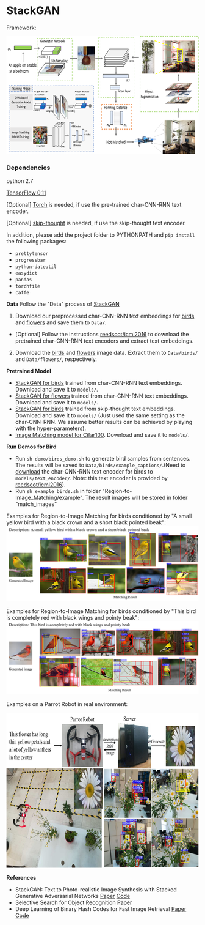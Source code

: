# StackGAN
Framework:

<div align="center"><img src="overview/overview.png" width="700px" height="308px"/></div>


### Dependencies
python 2.7

[TensorFlow 0.11](https://www.tensorflow.org/get_started/os_setup)

[Optional] [Torch](http://torch.ch/docs/getting-started.html#_) is needed, if use the pre-trained char-CNN-RNN text encoder.

[Optional] [skip-thought](https://github.com/ryankiros/skip-thoughts) is needed, if use the skip-thought text encoder.

In addition, please add the project folder to PYTHONPATH and `pip install` the following packages:
- `prettytensor`
- `progressbar`
- `python-dateutil`
- `easydict`
- `pandas`
- `torchfile`
- `caffe`


**Data**
Follow the "Data" process of [StackGAN](https://github.com/SelinaChe/Complex-Object-Detection-StackGAN)

1. Download our preprocessed char-CNN-RNN text embeddings for [birds](https://drive.google.com/open?id=0B3y_msrWZaXLT1BZdVdycDY5TEE) and [flowers](https://drive.google.com/open?id=0B3y_msrWZaXLaUc0UXpmcnhaVmM) and save them to `Data/`.
  - [Optional] Follow the instructions [reedscot/icml2016](https://github.com/reedscot/icml2016) to download the pretrained char-CNN-RNN text encoders and extract text embeddings.
2. Download the [birds](http://www.vision.caltech.edu/visipedia/CUB-200-2011.html) and [flowers](http://www.robots.ox.ac.uk/~vgg/data/flowers/102/) image data. Extract them to `Data/birds/` and `Data/flowers/`, respectively.


**Pretrained Model**
- [StackGAN for birds](https://drive.google.com/open?id=0B3y_msrWZaXLNUNKa3BaRjAyTzQ) trained from char-CNN-RNN text embeddings. Download and save it to `models/`.
- [StackGAN for flowers](https://drive.google.com/open?id=0B3y_msrWZaXLX01FMC1JQW9vaFk) trained from char-CNN-RNN text embeddings. Download and save it to `models/`.
- [StackGAN for birds](https://drive.google.com/open?id=0B3y_msrWZaXLZVNRNFg4d055Q1E) trained from skip-thought text embeddings. Download and save it to `models/` (Just used the same setting as the char-CNN-RNN. We assume better results can be achieved by playing with the hyper-parameters).
- [Image Matching model for Cifar100]( ). Download and save it to `models/`.


**Run Demos for Bird**
- Run `sh demo/birds_demo.sh` to generate bird samples from sentences. The results will be saved to `Data/birds/example_captions/`.(Need to [download](https://drive.google.com/file/d/0B0ywwgffWnLLU0F3UHA3NzFTNEE/view) the char-CNN-RNN text encoder for birds to `models/text_encoder/`. Note: this text encoder is provided by [reedscot/icml2016](https://github.com/reedscot/icml2016)).
- Run `sh example_birds.sh` in folder "Region-to-Image_Matching/example". The result images will be stored in folder "match_images"

Examples for Region-to-Image Matching for birds conditioned by "A small yellow bird with a black crown and a short black pointed beak":
![](overview/bird_1.png) 

Examples for Region-to-Image Matching for birds conditioned by "This bird is completely red with black wings and pointy beak": 
![](overview/bird_2.png) 

Examples on a Parrot Robot in real environment:
<div align="center"><img src="overview/robots.png" width="700px" height="406px"/></div>

**References**

- StackGAN: Text to Photo-realistic Image Synthesis with Stacked Generative Adversarial Networks [Paper](https://arxiv.org/pdf/1612.03242v1.pdf) [Code](https://github.com/hanzhanggit/StackGAN)
- Selective Search for Object Recognition [Paper](https://www.koen.me/research/selectivesearch/)
- Deep Learning of Binary Hash Codes for Fast Image Retrieval [Paper](http://www.iis.sinica.edu.tw/~kevinlin311.tw/cvprw15.pdf) [Code](https://github.com/kevinlin311tw/caffe-cvprw15)
